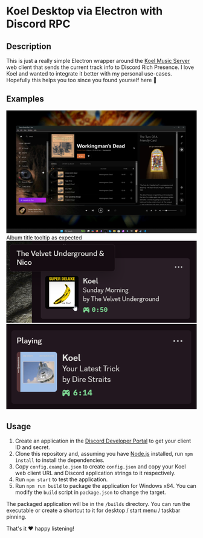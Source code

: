 # Koel Desktop via Electron with Discord RPC

## Description

This is just a really simple Electron wrapper around the [Koel Music Server](https://github.com/koel/koel) web client that sends the current track info to Discord Rich Presence. I love Koel and wanted to integrate it better with my personal use-cases. Hopefully this helps you too since you found yourself here 🤝

## Examples
![Example 1](/examples/1.png)
Album title tooltip as expected
![Example 2](/examples/2.png)
![Example 3](/examples/3.png)

## Usage

1. Create an application in the [Discord Developer Portal](https://discord.com/developers/applications) to get your client ID and secret.
2. Clone this repository and, assuming you have [Node.js](https://nodejs.org) installed, run `npm install` to install the dependencies.
3. Copy `config.example.json` to create `config.json` and copy your Koel web client URL and Discord application strings to it respectively.
4. Run `npm start` to test the application.
5. Run `npm run build` to package the application for Windows x64. You can modify the `build` script in `package.json` to change the target.

The packaged application will be in the `/builds` directory. You can run the executable or create a shortcut to it for desktop / start menu / taskbar pinning.

That's it ❤️ happy listening!